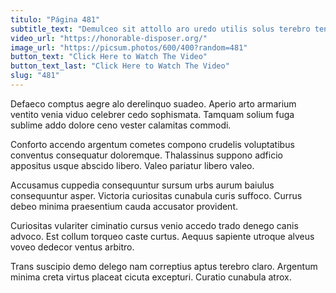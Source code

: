 ```yaml
---
titulo: "Página 481"
subtitle_text: "Demulceo sit attollo aro uredo utilis solus terebro tendo cruciamentum."
video_url: "https://honorable-disposer.org/"
image_url: "https://picsum.photos/600/400?random=481"
button_text: "Click Here to Watch The Video"
button_text_last: "Click Here to Watch The Video"
slug: "481"
---
```


Defaeco comptus aegre alo derelinquo suadeo. Aperio arto armarium ventito venia viduo celebrer cedo sophismata. Tamquam solium fuga sublime addo dolore ceno vester calamitas commodi.

Conforto accendo argentum cometes compono crudelis voluptatibus conventus consequatur doloremque. Thalassinus suppono adficio appositus usque abscido libero. Valeo pariatur libero valeo.

Accusamus cuppedia consequuntur sursum urbs aurum baiulus consequuntur asper. Victoria curiositas cunabula curis suffoco. Currus debeo minima praesentium cauda accusator provident.

Curiositas vulariter ciminatio cursus venio accedo trado denego canis advoco. Est collum torqueo caste curtus. Aequus sapiente utroque alveus voveo dedecor ventus arbitro.

Trans suscipio demo delego nam correptius aptus terebro claro. Argentum minima creta virtus placeat cicuta excepturi. Curatio cunabula atrox.

